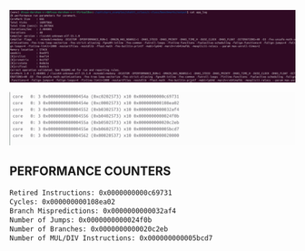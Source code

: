 ![alt text](tournament_app_log.webp) 

![alt text](tournament_perf_counter.webp)

## PERFORMANCE COUNTERS
```
Retired Instructions: 0x0000000000c69731
Cycles: 0x000000000108ea02
Branch Mispredictions: 0x0000000000032af4
Number of Jumps: 0x0000000000024f0b
Number of Branches: 0x0000000000020c2eb
Number of MUL/DIV Instructions: 0x000000000005bcd7
```
